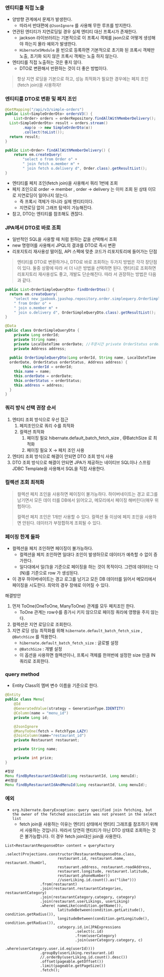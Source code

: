 ### 엔티티를 직접 노출

* 양방향 관계에서 문제가 발생한다. 
  * 따라서 반대편에 `@JsonIgnore` 를 사용해 무한 루프를 방지한다.
* 연관된 엔티티가 지연로딩일 경우 실제 엔티티 대신 프록시가 존재한다.
  * jackson 라이브러리는 기본적으로 이 프록시 객체를 json으로 어떻게 생성해야 하는지 몰라 예외가 발생한다.
  * `Hibernate5Module` 을 빈으로 등록하면 기본적으로 초기화 된 프록시 객체만 노출, 초기화 되지 않은 프록시 객체는 노출 하지 않는다.
* 엔티티를 직접 노출하는 것은 좋지 않다.
  * DTO로 변환해서 반환하는 것이 더 좋은 방법이다.

> 항상 지연 로딩을 기본으로 하고, 성능 최적화가 필요한 경우에는 페치 조인(fetch join)을 사용하자!



### 엔티티를 DTO로 변환 및 페치 조인

```java
@GetMapping("/api/v3/simple-orders") 
public List<SimpleOrderDto> ordersV3() {
	List<Order> orders = orderRepository.findAllWithMemberDelivery(); 
  List<SimpleOrderDto> result = orders.stream()
		.map(o -> new SimpleOrderDto(o))
		.collect(toList()); 
  return result;
}

public List<Order> findAllWithMemberDelivery() {
	return em.createQuery(
		"select o from Order o" +
		" join fetch o.member m" +
		" join fetch o.delivery d", Order.class).getResultList();
}
```

* 엔티티를 페치 조인(fetch join)을 사용해서 쿼리 1번에 조회
* 페치 조인으로 order -> member , order -> delivery 는 이미 조회 된 상태 이므로 지연로딩이 일어나지 않는다.
  * 즉 프록시 객체가 아니라 실제 엔티티이다. 
  * 지연로딩 없이 그래프 탐색이 가능해진다. 
* 참고, DTO는 엔티티를 참조해도 괜찮다. 



### JPA에서 DTO로 바로 조회

* 일반적인 SQL을 사용할 때 처럼 원하는 값을 선택해서 조회
* new 명령어를 사용해서 JPQL의 결과를 DTO로 즉시 변환
* 리포지토리 재사용성 떨어짐, API 스펙에 맞춘 코드가 리포지토리에 들어가는 단점

> 엔티티를 DTO로 변환하거나, DTO로 바로 조회하는 두가지 방법은 각각 장단점이 있다. 둘중 상황에 따라 서 더 나은 방법을 선택하면 된다. 엔티티로 조회하면 리포지토리 재사용성도 좋고, 개발도 단순해진다. 따라 서 권장하는 방법은 다음과 같다.

```java
public List<OrderSimpleQueryDto> findOrderDtos() { 
  return em.createQuery(
    "select new jpabook.jpashop.repository.order.simplequery.OrderSimpleQueryDto(o.id, m.name, o.orderDate, o.status, d.address) " +
	" from Order o" +
	" join o.member m" +
	" join o.delivery d", OrderSimpleQueryDto.class).getResultList();
}

@Data
public class OrderSimpleQueryDto {
	private Long orderId;
	private String name;
	private LocalDateTime orderDate; //주문시간 private OrderStatus orderStatus;
	private Address address;
      
  public OrderSimpleQueryDto(Long orderId, String name, LocalDateTime
  orderDate, OrderStatus orderStatus, Address address) {
		this.orderId = orderId; 
    this.name = name; 
    this.orderDate = orderDate; 
    this.orderStatus = orderStatus; 
    this.address = address;
  }
}
```



### 쿼리 방식 선택 권장 순서

1. 엔티티 조회 방식으로 우선 접근
   1. 페치조인으로 쿼리 수를 최적화 
   2. 컬렉션 최적화
      1. 페이징 필요 hibernate.default_batch_fetch_size , @BatchSize 로 최적화
      2. 페이징 필요 X -> 페치 조인 사용
2. 엔티티 조회 방식으로 해결이 안되면 DTO 조회 방식 사용
3. DTO 조회 방식으로 해결이 안되면 JPA가 제공하는 네이티브 SQL이나 스프링 JDBC Template을 사용해서 SQL을 직접 사용한다.



### 컬렉션 조회 최적화

> 컬렉션 페치 조인을 사용하면 페이징이 불가능하다. 하이버네이트는 경고 로그를 남기면서 모든 데이 터를 DB에서 읽어오고, 메모리에서 페이징 해버린다(매우 위험하다).
>
> 컬렉션 페치 조인은 1개만 사용할 수 있다. 컬렉션 둘 이상에 페치 조인을 사용하면 안된다. 데이터가 부정합하게 조회될 수 있다.



### 페이징 한계 돌파

* 컬렉션을 페치 조인하면 페이징이 불가능하다.
  * 컬렉션을 페치 조인하면 일대다 조인이 발생하므로 데이터가 예측할 수 없이 증가한다.
  * 일다대에서 일(1)을 기준으로 페이징을 하는 것이 목적이다. 그런데 데이터는 다(N)를 기준으로 row 가 생성된다.
* 이 경우 하이버네이트는 경고 로그를 남기고 모든 DB 데이터를 읽어서 메모리에서 페이징을 시도한다. 최악의 경우 장애로 이어질 수 있다.



해결방안

1. 먼저 ToOne(OneToOne, ManyToOne) 관계를 모두 페치조인 한다. 
   * ToOne 관계는 row수를 증가시 키지 않으므로 페이징 쿼리에 영향을 주지 않는다.
2. 컬렉션은 지연 로딩으로 조회한다.
3. 지연 로딩 성능 최적화를 위해 `hibernate.default_batch_fetch_size` , `@BatchSize` 를 적용한다.
   * `hibernate.default_batch_fetch_size` : 글로벌 설정
   * `@BatchSize` : 개별 설정
   * 이 옵션을 사용하면 컬렉션이나, 프록시 객체를 한꺼번에 설정한 size 만큼 IN 쿼리로 조회한다.



### query method

* Entity Class의 멤버 변수 이름을 기준으로 한다.

```java
@Entity
public class Menu{
    @Id
    @GeneratedValue(strategy = GenerationType.IDENTITY)
    @Column(name = "menu_id")
    private Long id;

    @JsonIgnore
    @ManyToOne(fetch = FetchType.LAZY)
    @JoinColumn(name="restaurant_id")
    private Restaurant restaurant;

    private String name;

    private int price;
}
```



```java
#정상
Menu findByRestaurantIdAndId(Long restaurantId, Long menuId);
#비정상
Menu findByRestaurantIdAndMenuId(Long restaurantId, Long menuId);
```



### 예외

* `org.hibernate.QueryException: query specified join fetching, but the owner of the fetched association was not present in the select list`
  * fetch join을 사용하는 이유는 엔티티 상태에서 엔티티 그래프를 참조하기 위해서 사용하는 것입니다. 따라서 당연히 엔티티가 아닌 DTO 상태로 조회하는 것은 불가능합니다. 이 경우 fetch join대신 join을 사용한다. 





```
List<RestaurantResponseDto> content = queryFactory
                .select(Projections.constructor(RestaurantResponseDto.class,
                        restaurant.id, restaurant.name, restaurant.thumUrl,
                        restaurant.address, restaurant.roadAddress,
                        restaurant.longitude, restaurant.latitude,
                        restaurant.phoneNumber))
                        //userLiking.id.count().as("like")))
                .from(restaurant)
                .join(restaurant.restaurantCategories, restaurantCategory)
                .join(restaurantCategory.category, category)
                .join(restaurant.userLikings, userLiking)
                .where( nameLike(condition.getName()),
                        latitudeBetween(condition.getLatitude(), condition.getRadius()),
                        longitudeBetween(condition.getLongitude(), condition.getRadius()),
                        category.id.in(JPAExpressions
                                .select(c.id)
                                .from(userCategory)
                                .join(userCategory.category, c)
                                .where(userCategory.user.id.eq(userId))))
                .groupBy(userLiking.restaurant.id)
                //.orderBy(userLiking.id.count().desc())
                .offset(pageable.getOffset())
                .limit(pageable.getPageSize())
                .fetch();
```

